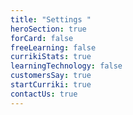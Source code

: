 ```yaml
---
title: "Settings "
heroSection: true
forCard: false
freeLearning: false
currikiStats: true
learningTechnology: false
customersSay: true
startCurriki: true
contactUs: true
---
```

